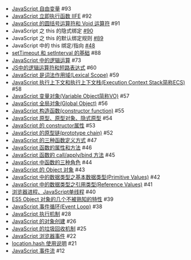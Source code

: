 - [JavaScript 自由变量](https://github.com/felix-cao/Blog/issues/93) #93
- [JavaScript 立即执行函数 IIFE](https://github.com/felix-cao/Blog/issues/92) #92
- [JavaScript 的圆括号运算符和 Void 运算符](https://github.com/felix-cao/Blog/issues/91) #91
- JavaScript 之 this 的隐式绑定 [#90](https://github.com/felix-cao/Blog/issues/90)
- JavaScript 之 this 的默认绑定规则 [#89](https://github.com/felix-cao/Blog/issues/89)
- JavaScript 中的 this 绑定/指向 [#48](https://github.com/felix-cao/Blog/issues/48)
- [setTimeout 和 setInterval 的基础](https://github.com/felix-cao/Blog/issues/88) #88
- [JavaScript 中的逻辑运算](https://github.com/felix-cao/Blog/issues/73) #73
- [JS中的逻辑运算符和短路表达式](https://github.com/felix-cao/Blog/issues/60) #60
- [JavaScript 是词法作用域(Lexical Scope)](https://github.com/felix-cao/Blog/issues/59) #59
- [JavaScript 执行上下文和执行上下文栈(Execution Context Stack简称ECS)](https://github.com/felix-cao/Blog/issues/58) #58
- [JavaScript 变量对象(Variable Object简称VO)](https://github.com/felix-cao/Blog/issues/57) #57
- [JavaScript 全局对象(Global Object)](https://github.com/felix-cao/Blog/issues/56) #56
- [JavaScript 构造函数(constructor function)](https://github.com/felix-cao/Blog/issues/55) #55
- [JavaScript 原型、原型对象、隐式原型](https://github.com/felix-cao/Blog/issues/54) #54
- [JavaScript 的 constructor属性](https://github.com/felix-cao/Blog/issues/53) #53
- [JavaScript 的原型链(prototype chain)](https://github.com/felix-cao/Blog/issues/52) #52
- [JavaScript 的三种函数定义方式](https://github.com/felix-cao/Blog/issues/47) #47
- [JavaScript 函数的属性和方法](https://github.com/felix-cao/Blog/issues/46) #46
- [JavaScript 函数的 call/apply/bind 方法](https://github.com/felix-cao/Blog/issues/45) #45
- [JavaScript 中函数的三种角色](https://github.com/felix-cao/Blog/issues/44) #44
- [JavaScript 的 Object 对象](https://github.com/felix-cao/Blog/issues/43) #43
- [JavaScript 中的数据类型之基本数据类型(Primitive Values)](https://github.com/felix-cao/Blog/issues/42) #42
- [JavaScript 中的数据类型之引用类型(Reference Values)](https://github.com/felix-cao/Blog/issues/41) #41
- [浏览器进程、JavaScript单线程](https://github.com/felix-cao/Blog/issues/40) #40
- [ES5 Object 对象的几个不被熟知的特性](https://github.com/felix-cao/Blog/issues/39) #39
- [JavaScript 事件循环(Event Loop)](https://github.com/felix-cao/Blog/issues/38) #38
- [JavaScript 执行机制](https://github.com/felix-cao/Blog/issues/28) #28
- [JavaScript 的对象创建](https://github.com/felix-cao/Blog/issues/26) #26
- [JavaScript 的垃圾回收机制](https://github.com/felix-cao/Blog/issues/25) #25
- [JavaScript 浏览器事件](https://github.com/felix-cao/Blog/issues/22) #22
- [location.hash 使用说明](https://github.com/felix-cao/Blog/issues/21) #21
- [JavaScript 事件流](https://github.com/felix-cao/Blog/issues/12) #12
